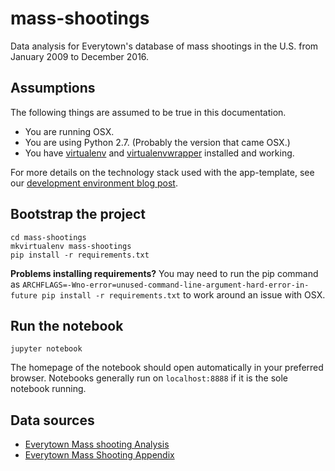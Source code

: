 # mass-shootings
Data analysis for Everytown's database of mass shootings in the U.S. from January 2009 to December 2016.

Assumptions
-----------

The following things are assumed to be true in this documentation.

* You are running OSX.
* You are using Python 2.7. (Probably the version that came OSX.)
* You have [virtualenv](https://pypi.python.org/pypi/virtualenv) and [virtualenvwrapper](https://pypi.python.org/pypi/virtualenvwrapper) installed and working.

For more details on the technology stack used with the app-template, see our [development environment blog post](http://blog.apps.npr.org/2013/06/06/how-to-setup-a-developers-environment.html).


Bootstrap the project
---------------------

```
cd mass-shootings
mkvirtualenv mass-shootings
pip install -r requirements.txt
```

**Problems installing requirements?** You may need to run the pip command as ``ARCHFLAGS=-Wno-error=unused-command-line-argument-hard-error-in-future pip install -r requirements.txt`` to work around an issue with OSX.

Run the notebook
---------------

`
jupyter notebook
`

The homepage of the notebook should open automatically in your preferred browser. Notebooks generally run on `localhost:8888` if it is the sole notebook running.


Data sources
---------------

* [Everytown Mass shooting Analysis](https://everytownresearch.org/reports/mass-shootings-analysis/)
* [Everytown Mass Shooting Appendix](https://everytownresearch.org/documents/2017/03/appendix-mass-shootings-united-states-2009-2016.pdf)
